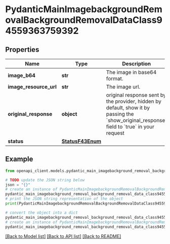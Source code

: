 # PydanticMainImagebackgroundRemovalBackgroundRemovalDataClass94559363759392


## Properties

Name | Type | Description | Notes
------------ | ------------- | ------------- | -------------
**image_b64** | **str** | The image in base64 format. | 
**image_resource_url** | **str** | The image url. | 
**original_response** | **object** | original response sent by the provider, hidden by default, show it by passing the &#x60;show_original_response&#x60; field to &#x60;true&#x60; in your request | [optional] 
**status** | [**StatusF43Enum**](StatusF43Enum.md) |  | 

## Example

```python
from openapi_client.models.pydantic_main_imagebackground_removal_background_removal_data_class94559363759392 import PydanticMainImagebackgroundRemovalBackgroundRemovalDataClass94559363759392

# TODO update the JSON string below
json = "{}"
# create an instance of PydanticMainImagebackgroundRemovalBackgroundRemovalDataClass94559363759392 from a JSON string
pydantic_main_imagebackground_removal_background_removal_data_class94559363759392_instance = PydanticMainImagebackgroundRemovalBackgroundRemovalDataClass94559363759392.from_json(json)
# print the JSON string representation of the object
print(PydanticMainImagebackgroundRemovalBackgroundRemovalDataClass94559363759392.to_json())

# convert the object into a dict
pydantic_main_imagebackground_removal_background_removal_data_class94559363759392_dict = pydantic_main_imagebackground_removal_background_removal_data_class94559363759392_instance.to_dict()
# create an instance of PydanticMainImagebackgroundRemovalBackgroundRemovalDataClass94559363759392 from a dict
pydantic_main_imagebackground_removal_background_removal_data_class94559363759392_form_dict = pydantic_main_imagebackground_removal_background_removal_data_class94559363759392.from_dict(pydantic_main_imagebackground_removal_background_removal_data_class94559363759392_dict)
```
[[Back to Model list]](../README.md#documentation-for-models) [[Back to API list]](../README.md#documentation-for-api-endpoints) [[Back to README]](../README.md)


